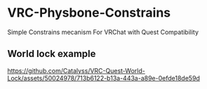 # VRC-Physbone-Constrains

Simple Constrains mecanism For VRChat with Quest Compatibility
## World lock example

https://github.com/Catalyss/VRC-Quest-World-Lock/assets/50024978/713b6122-b13a-443a-a89e-0efde18de59d

